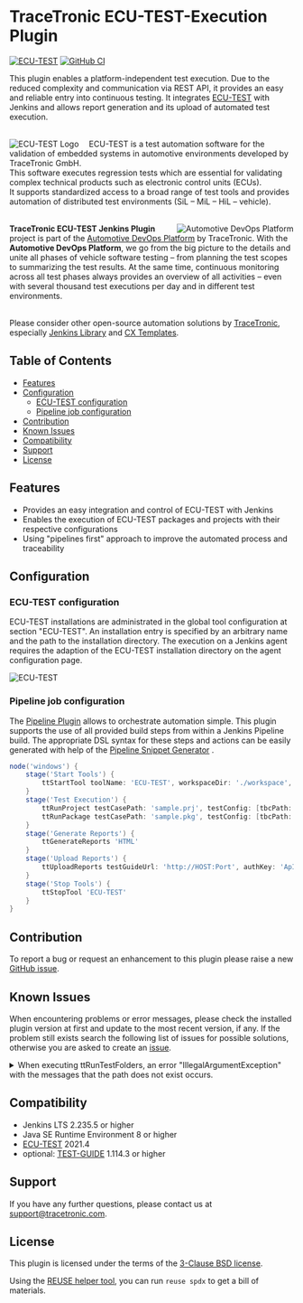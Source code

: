 # TraceTronic ECU-TEST-Execution Plugin

[![ECU-TEST](https://img.shields.io/badge/ECU--TEST-2021.4-orange?style=flat-square)](https://tracetronic.com/products/ecu-test) [![GitHub CI](https://github.com/tracetronic/ecu-test-execution-plugin/actions/workflows/gradle.yml/badge.svg)](https://github.com/tracetronic/ecu-test-execution-plugin/actions/workflows/gradle.yml)

This plugin enables a platform-independent test execution. Due to the reduced complexity and communication via REST API,
it provides an easy and reliable entry into continuous testing. It integrates 
[ECU-TEST](https://www.tracetronic.com/products/ecu-test) with Jenkins and allows report generation and its upload of 
automated test execution.<br><br>

<img src="docs/images/ecutest_logo.png" align="left" alt="ECU-TEST Logo" style="padding-right: 15px;"> 

ECU-TEST is a test automation software for the validation of embedded systems in automotive environments developed by
TraceTronic GmbH.<br/>
This software executes regression tests which are essential for validating complex technical products such as electronic
control units (ECUs).<br/>
It supports standardized access to a broad range of test tools and provides automation of distributed test
environments (SiL – MiL – HiL – vehicle).<br><br>

<img src="docs/images/platform_logo.png" align="right" alt="Automotive DevOps Platform">

**TraceTronic ECU-TEST Jenkins Plugin** project is part of
the [Automotive DevOps Platform](https://www.tracetronic.com/products/automotive-devops-platform/) by TraceTronic. With
the **Automotive DevOps Platform**, we go from the big picture to the details and unite all phases of vehicle software
testing – from planning the test scopes to summarizing the test results. At the same time, continuous monitoring across
all test phases always provides an overview of all activities – even with several thousand test executions per day and
in different test environments.<br><br>

Please consider other open-source automation solutions by [TraceTronic](https://github.com/tracetronic?type=source),
especially [Jenkins Library](https://github.com/tracetronic/jenkins-library)
and [CX Templates](https://github.com/tracetronic/cx-templates).

## Table of Contents

- [Features](#features)
- [Configuration](#configuration)
    - [ECU-TEST configuration](#ecu-test-configuration)
    - [Pipeline job configuration](#pipeline-job-configuration)
- [Contribution](#contribution)
- [Known Issues](#known-issues)
- [Compatibility](#compatibility)
- [Support](#support)
- [License](#license)

## Features

- Provides an easy integration and control of ECU-TEST with Jenkins
- Enables the execution of ECU-TEST packages and projects with their respective configurations
- Using "pipelines first" approach to improve the automated process and traceability

## Configuration

### ECU-TEST configuration

ECU-TEST installations are administrated in the global tool configuration at section "ECU-TEST". An installation entry
is specified by an arbitrary name and the path to the installation directory. The execution on a Jenkins agent requires
the adaption of the ECU-TEST installation directory on the agent configuration page.

![ECU-TEST](docs/images/ecutest.png "ECU-TEST")

### Pipeline job configuration

The [Pipeline Plugin](https://plugins.jenkins.io/workflow-aggregator) allows to orchestrate automation simple. This
plugin supports the use of all provided build steps from within a Jenkins Pipeline build. The appropriate DSL syntax for
these steps and actions can be easily generated with help of
the [Pipeline Snippet Generator](https://github.com/jenkinsci/pipeline-plugin/blob/master/TUTORIAL.md#exploring-the-snippet-generator)
.

```groovy
node('windows') {
    stage('Start Tools') {
        ttStartTool toolName: 'ECU-TEST', workspaceDir: './workspace', settingsDir: './settings'
    }
    stage('Test Execution') {
        ttRunProject testCasePath: 'sample.prj', testConfig: [tbcPath: 'sample.tbc', tcfPath: 'sample.tcf', constants: [[label: 'sample', value: '123']]]
        ttRunPackage testCasePath: 'sample.pkg', testConfig: [tbcPath: '', tcfPath: '', forceConfigurationReload: true, constants: [[label: 'sample', value: '\'sampleValue\'']]]
    }
    stage('Generate Reports') {
        ttGenerateReports 'HTML'
    }
    stage('Upload Reports') {
        ttUploadReports testGuideUrl: 'http://HOST:Port', authKey: 'ApIAUTheNtiCatIOnKeY0123456789', projectId: 1
    }
    stage('Stop Tools') {
        ttStopTool 'ECU-TEST'
    }
}
```

## Contribution

To report a bug or request an enhancement to this plugin please raise a
new [GitHub issue](https://github.com/tracetronic/ecu-test-plugin/issues/new/choose).

## Known Issues

When encountering problems or error messages, please check the installed plugin version at first and update to the most recent version, if any.
If the problem still exists search the following list of issues for possible solutions, otherwise you are asked to create an [issue](#contribution).

<details>
    <summary>When executing ttRunTestFolders, an error "IllegalArgumentException" with the messages that the path does not exist occurs.</summary>

> This is an issue related to the path resolution. In order to resolve paths correctly, ECU-TEST needs to be run either
> on the server, or on a machine together with the step-executing Jenkins agent. This means in particular, that, when
> using a containerized version of ECU-TEST, the executing Jenkins agent needs to be within the same container.
</details>

## Compatibility

- Jenkins LTS 2.235.5 or higher
- Java SE Runtime Environment 8 or higher
- [ECU-TEST](https://www.tracetronic.com/products/ecu-test) 2021.4
- optional: [TEST-GUIDE](https://www.tracetronic.com/products/test-guide) 1.114.3 or higher

## Support

If you have any further questions, please contact us at [support@tracetronic.com](mailto:support@tracetronic.com).

## License

This plugin is licensed under the terms of the [3-Clause BSD license](LICENSES/BSD-3-Clause.txt).

Using the [REUSE helper tool](https://github.com/fsfe/reuse-tool), you can run `reuse spdx` to get a bill of materials.
